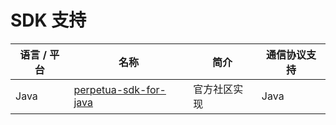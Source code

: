 # SDK 支持

| 语言 / 平台 | 名称                                                                         | 简介     | 通信协议支持 |
|---------|----------------------------------------------------------------------------|--------|--------|
| Java    | [perpetua-sdk-for-java](https://github.com/IUnlimit/perpetua-sdk-for-java) | 官方社区实现 | Java   |